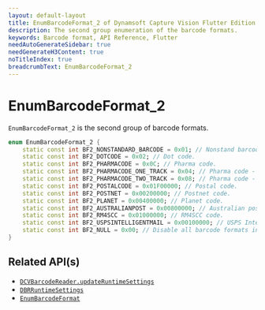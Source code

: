 ```yaml
---
layout: default-layout
title: EnumBarcodeFormat_2 of Dynamsoft Capture Vision Flutter Edition
description: The second group enumeration of the barcode formats.
keywords: Barcode format, API Reference, Flutter
needAutoGenerateSidebar: true
needGenerateH3Content: true
noTitleIndex: true
breadcrumbText: EnumBarcodeFormat_2
---
```


# EnumBarcodeFormat_2

`EnumBarcodeFormat_2` is the second group of barcode formats.

```dart
enum EnumBarcodeFormat_2 {
    static const int BF2_NONSTANDARD_BARCODE = 0x01; // Nonstand barcode.
    static const int BF2_DOTCODE = 0x02; // Dot code.
    static const int BF2_PHARMACODE = 0x0C; // Pharma code.
    static const int BF2_PHARMACODE_ONE_TRACK = 0x04; // Pharma code - one track.
    static const int BF2_PHARMACODE_TWO_TRACK = 0x08; // Pharma code - two track.
    static const int BF2_POSTALCODE = 0x01F00000; // Postal code.
    static const int BF2_POSTNET = 0x00200000; // Postnet code.
    static const int BF2_PLANET = 0x00400000; // Planet code.
    static const int BF2_AUSTRALIANPOST = 0x00800000; // Australian post code.
    static const int BF2_RM4SCC = 0x01000000; // RM4SCC code.
    static const int BF2_USPSINTELLIGENTMAIL = 0x00100000; // USPS Intelligent Mail code.
    static const int BF2_NULL = 0x00; // Disable all barcode formats in group 2.
}
```

## Related API(s)

- [`DCVBarcodeReader.updateRuntimeSettings`](barcode-reader.md#updateruntimesettings)
- [`DBRRuntimeSettings`](class-dbr-runtime-settings.md)
- [`EnumBarcodeFormat`](enum-barcode-format.md)
